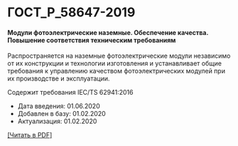 # ГОСТ_Р_58647-2019

#### Модули фотоэлектрические наземные. Обеспечение качества. Повышение соответствия техническим требованиям

Распространяется на наземные фотоэлектрические модули независимо от их конструкции и технологии изготовления и устанавливает общие требования к управлению качеством фотоэлектрических модулей при их производстве и эксплуатации.

Содержит требования IEC/TS 62941:2016

- Дата введения: 01.06.2020
- Добавлен в базу: 01.02.2020
- Актуализация: 01.02.2020

<a onclick="openFileCallback('https://standartgost.ru/g/ГОСТ_Р_58647-2019.pdf', 'ГОСТ_Р_58647-2019.pdf');" href="#">[Читать в PDF]</a>